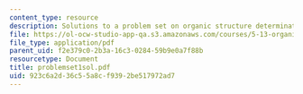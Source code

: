 ```yaml
---
content_type: resource
description: Solutions to a problem set on organic structure determination.
file: https://ol-ocw-studio-app-qa.s3.amazonaws.com/courses/5-13-organic-chemistry-ii-fall-2003/923c6a2d36c55a8cf9392be517972ad7_problemset1sol.pdf
file_type: application/pdf
parent_uid: f2e379c0-2b3a-16c3-0284-59b9e0a7f88b
resourcetype: Document
title: problemset1sol.pdf
uid: 923c6a2d-36c5-5a8c-f939-2be517972ad7
---
```

